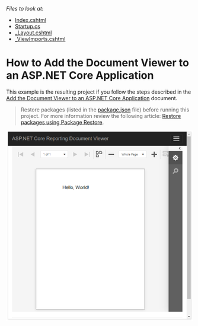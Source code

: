 <!-- default file list -->
*Files to look at*:
* [Index.cshtml](./CS/SimpleAspNetCoreReportingViewer/Views/Home/Index.cshtml)
* [Startup.cs](./CS/SimpleAspNetCoreReportingViewer/Startup.cs) 
* [_Layout.cshtml](./CS/SimpleAspNetCoreReportingViewer/Views/Shared/_Layout.cshtml)
* [_ViewImports.cshtml](./CS/SimpleAspNetCoreReportingViewer/Views/Shared/_ViewImports.cshtml)

<!-- default file list end -->

# How to Add the Document Viewer to an ASP.NET Core Application

This example is the resulting project if you follow the steps described in the [Add the Document Viewer to an ASP.NET Core Application](https://docs.devexpress.com/XtraReports/400043) document.


> Restore packages (listed in the [package.json](./CS/SimpleAspNetCoreReportingViewer/package.json) file) before running this project. For more information review the following article: [Restore packages using Package Restore](https://docs.microsoft.com/en-us/nuget/consume-packages/package-restore).


![screenshot](images/screenshot.png)